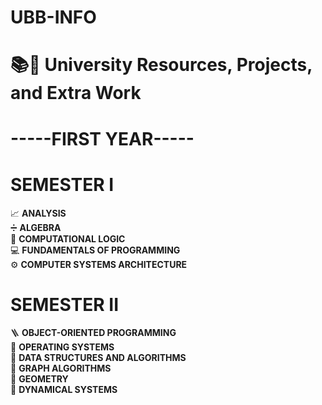 # UBB-INFO
# 📚🏫 University Resources, Projects, and Extra Work
# -----FIRST YEAR-----
#      SEMESTER I
📈 **ANALYSIS**  
➗ **ALGEBRA**  
📜 **COMPUTATIONAL LOGIC**  
💻 **FUNDAMENTALS OF PROGRAMMING**  
⚙️ **COMPUTER SYSTEMS ARCHITECTURE**  
#      SEMESTER II
🪜 **OBJECT-ORIENTED PROGRAMMING**   
🔧 **OPERATING SYSTEMS**  
🧠 **DATA STRUCTURES AND ALGORITHMS**  
🔀 **GRAPH ALGORITHMS**  
📐 **GEOMETRY**  
📶 **DYNAMICAL SYSTEMS**  
